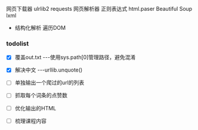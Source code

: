网页下载器  ulrlib2  requests
网页解析器  正则表达式    html.paser  Beautiful Soup   lxml
+ 结构化解析 遍历DOM

### todolist
- [x] 覆盖out.txt  ---使用sys.path[0]管理路径，避免混淆
+ [x] 解决中文  ---urllib.unquote()
+ [ ] 单独输出一个爬过的url的列表
+ [ ] 抓取每个词条的点赞数
+ [ ] 优化输出的HTML
+ [ ] 梳理课程内容


